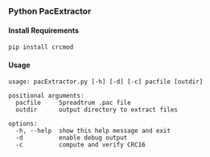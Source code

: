 ### Python PacExtractor

#### Install Requirements
`pip install crcmod`


#### Usage
```
usage: pacExtractor.py [-h] [-d] [-c] pacfile [outdir]

positional arguments:
  pacfile     Spreadtrum .pac file
  outdir      output directory to extract files

options:
  -h, --help  show this help message and exit
  -d          enable debug output
  -c          compute and verify CRC16
```
